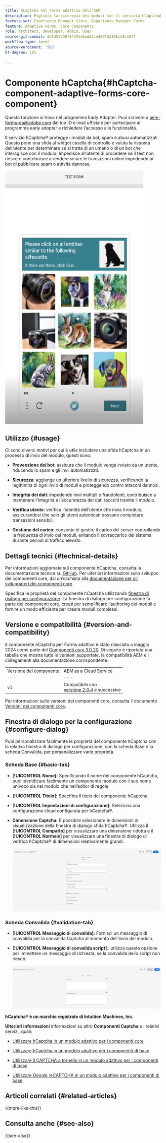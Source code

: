 ```yaml
---
title: hCaptcha nel Forms adattivo dell’AEM
description: Migliora la sicurezza dei moduli con il servizio hCaptcha&reg; senza sforzo. Guida passo passo all'interno!
feature-set: Experience Manager Sites, Experience Manager Forms
feature: Adaptive Forms, Core Components
role: Architect, Developer, Admin, User
source-git-commit: ddfd55259f84443e6add3ced09fd319bcd9c1677
workflow-type: tm+mt
source-wordcount: '583'
ht-degree: 12%

---
```


# Componente hCaptcha{#hCaptcha-component-adaptive-forms-core-component}

<span class="preview"> Questa funzione si trova nel programma Early Adopter. Puoi scrivere a aem-forms-ea@adobe.com dal tuo ID e-mail ufficiale per partecipare al programma early adopter e richiedere l’accesso alla funzionalità. </span>

Il servizio hCaptcha® protegge i moduli da bot, spam e abusi automatizzati. Questo pone una sfida al widget casella di controllo e valuta la risposta dell’utente per determinare se si tratta di un umano o di un bot che interagisce con il modulo. Impedisce all’utente di procedere se il test non riesce e contribuisce a rendere sicure le transazioni online impedendo ai bot di pubblicare spam o attività dannose.

![Captcha®](/help/adaptive-forms/assets/hCaptcha-challenge.png)

## Utilizzo {#usage}

Ci sono diversi motivi per cui è utile includere una sfida hCaptcha in un processo di invio del modulo, questi sono:

- **Prevenzione dei bot**: assicura che il modulo venga inviato da un utente, riducendo lo spam e gli invii automatizzati.

- **Sicurezza**: aggiunge un ulteriore livello di sicurezza, verificando la legittimità di ogni invio di moduli e proteggendo contro attacchi dannosi.

- **Integrità dei dati**: impedendo invii multipli o fraudolenti, contribuisce a mantenere l’integrità e l’accuratezza dei dati raccolti tramite il modulo.

- **Verifica utente**: verifica l’identità dell’utente che invia il modulo, assicurandosi che solo gli utenti autenticati possano completare transazioni sensibili.

- **Gestione del carico**: consente di gestire il carico del server controllando la frequenza di invio dei moduli, evitando il sovraccarico del sistema durante periodi di traffico elevato.

## Dettagli tecnici {#technical-details}

Per informazioni aggiornate sul componente hCaptcha, consulta la documentazione tecnica su [GitHub](https://github.com/adobe/aem-core-forms-components/blob/master/ui.af.apps/src/main/content/jcr_root/apps/core/fd/components/form/hCaptcha/v1/hCaptcha/README.md). Per ulteriori informazioni sullo sviluppo dei componenti core, dai un’occhiata alla [documentazione per gli sviluppatori dei componenti core](/help/developing/overview.md).

Specifica le proprietà del componente hCaptcha utilizzando [finestra di dialogo per configurazione](#configure-dialog). La finestra di dialogo per configurazione fa parte dei componenti core, creati per semplificare l’authoring dei moduli e fornire un modo efficiente per creare moduli complessi.

## Versione e compatibilità {#version-and-compatibility}


Il componente hCaptcha per Forms adattivo è stato rilasciato a maggio 2024 come parte del [Componenti core 3.0.20](https://github.com/adobe/aem-core-forms-components/commit/a4cb97131ffad47137a8f5f173401128a1cf3491). Di seguito è riportata una tabella che mostra tutte le versioni supportate, la compatibilità AEM e i collegamenti alla documentazione corrispondente:

|  |  |
|---|---|
| Versione del componente | AEM as a Cloud Service |
| --- | --- |
| v1 | Compatibile con <br>[versione 2.0.4](/help/adaptive-forms/version.md) e successive | Compatibile | Compatibile |

Per informazioni sulle versioni dei componenti core, consulta il documento [Versioni dei componenti core](/help/adaptive-forms/version.md).

## Finestra di dialogo per la configurazione {#configure-dialog}

Puoi personalizzare facilmente le proprietà del componente hCaptcha con la relativa finestra di dialogo per configurazione, con la scheda Base e la scheda Convalida, per personalizzare varie proprietà.

### Scheda Base {#basic-tab}

- **[!UICONTROL Nome]:** Specificando il nome del componente hCaptcha, puoi identificare facilmente un componente modulo con il suo nome univoco sia nel modulo che nell’editor di regole.
- **[!UICONTROL Titolo]:** Specifica il titolo del componente hCaptcha.
- **[!UICONTROL Impostazioni di configurazione]:** Seleziona una configurazione cloud configurata per hCaptcha®.
- **Dimensione Captcha:** È possibile selezionare le dimensioni di visualizzazione della finestra di dialogo sfida hCaptcha®. Utilizza il **[!UICONTROL Compatto]** per visualizzare una dimensione ridotta e il **[!UICONTROL Normale]** per visualizzare una finestra di dialogo di verifica hCaptcha® di dimensioni relativamente grandi.<!-- or **[!UICONTROL Invisible]** to validate hCaptcha&reg; without explicitly rendering the checkbox widget on the user interface. -->

  ![Scheda di base hCaptcha](/help/adaptive-forms/assets/hcaptcha-basic.png)

### Scheda Convalida {#validation-tab}

- **[!UICONTROL Messaggio di convalida]:** Fornisci un messaggio di convalida per la convalida Captcha al momento dell’invio del modulo.
- **[!UICONTROL Messaggio di convalida script]** : utilizza questa opzione per immettere un messaggio di richiesta, se la convalida dello script non riesce.

  ![Scheda di convalida hCaptcha](/help/adaptive-forms/assets/hcaptcha-validation-tab.png)

**hCaptcha® è un marchio registrato di Intuition Machines, Inc.**

**Ulteriori informazioni** informazioni su altro **Componenti Captcha** e i relativi servizi, quali:

- [Utilizzare hCaptcha in un modulo adattivo per i componenti core](https://experienceleague.adobe.com/en/docs/experience-manager-cloud-service/content/forms/adaptive-forms-authoring/authoring-adaptive-forms-core-components/create-an-adaptive-form-on-forms-cs/integrate-adaptive-forms-hCaptcha-core-components)

- [Utilizzare hCaptcha in un modulo adattivo per i componenti di base](https://experienceleague.adobe.com/en/docs/experience-manager-cloud-service/content/forms/adaptive-forms-authoring/authoring-adaptive-forms-foundation-components/add-components-to-an-adaptive-form/integrate-adaptive-forms-hcaptcha)

- [Utilizzare il CAPTCHA a tornello in un modulo adattivo per i componenti di base](https://experienceleague.adobe.com/en/docs/experience-manager-cloud-service/content/forms/adaptive-forms-authoring/authoring-adaptive-forms-foundation-components/add-components-to-an-adaptive-form/integrate-adaptive-forms-turnstile)

- [Utilizzare Google reCAPTCHA in un modulo adattivo per i componenti di base](https://experienceleague.adobe.com/en/docs/experience-manager-cloud-service/content/forms/adaptive-forms-authoring/authoring-adaptive-forms-core-components/create-an-adaptive-form-on-forms-cs/captcha-adaptive-forms-core-components)

## Articoli correlati {#related-articles}

{{more-like-this}}

## Consulta anche {#see-also}

{{see-also}}
